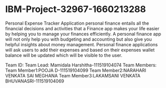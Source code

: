 # IBM-Project-32967-1660213288
Personal Expense Tracker Application
    personal finance entails all the financial decisions and activities that a Finance app makes your life easier by helping you to manage your finances efficiently. A personal finance app will not only help you with budgeting and accounting but also give you helpful insights about money management.
Personal finance applications will ask users to add their expenses and based on their expenses wallet balance will be updated which will be visible to the user. 

Team ID:
Team Lead: Mamidala Harshitha-111519104074
Team Members:
      Team Member1:POOJA D-111519104099
      Team Member2:NARAHARI VENKATA SAI MEGHANA
      Team Member3:LAKAMSANI VENKATA BHUVANASRI-111519104069
   

